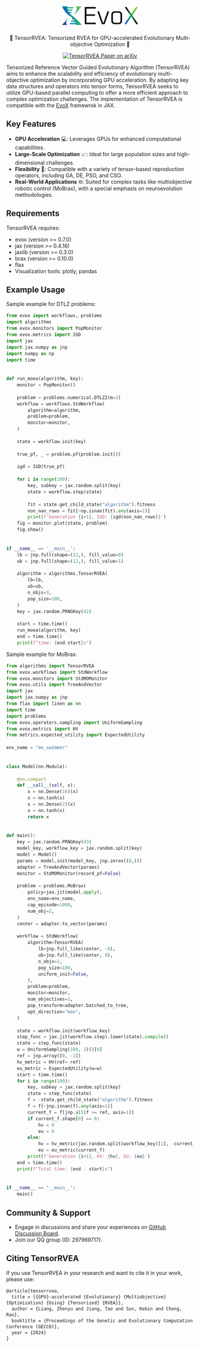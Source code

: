 <h1 align="center">
  <picture>
    <source media="(prefers-color-scheme: dark)" srcset="./assets/evox_logo_dark.png">
    <source media="(prefers-color-scheme: light)" srcset="./assets/evox_logo_light.png">
    <a href="https://github.com/EMI-Group/evox">
      <img alt="EvoX Logo" height="50" src="./assets/evox_logo_light.png">
    </a> 
  </picture>
  <br>
</h1>

<p align="center">
🌟 TensorRVEA: Tensorized RVEA for GPU-accelerated Evolutionary Multi-objective Optimization 🌟
</p>

<p align="center">
  <a href="https://arxiv.org/abs/2404.01159">
    <img src="https://img.shields.io/badge/paper-arxiv-red?style=for-the-badge" alt="TensorRVEA Paper on arXiv">
  </a>
</p>


Tensorized Reference Vector Guided Evolutionary Algorithm (TensorRVEA) aims to enhance the scalability and efficiency of evolutionary multi-objective optimization by incorporating GPU acceleration. By adapting key data structures and operators into tensor forms, TensorRVEA seeks to utilize GPU-based parallel computing to offer a more efficient approach to complex optimization challenges.  The implementation of TensorRVEA is compatible with the [EvoX](https://github.com/EMI-Group/evox/) framewrok in JAX.

## Key Features
- **GPU Acceleration** 💻: Leverages GPUs for enhanced computational capabilities.
- **Large-Scale Optimization** 📈: Ideal for large population sizes and high-dimensional challenges.
- **Flexibility** 🔨: Compatible with a variety of tensor-based reproduction operators, including GA, DE, PSO, and CSO.
- **Real-World Applications** 🌐: Suited for complex tasks like multiobjective robotic control (MoBrax), with a special emphasis on neuroevolution methodologies.

## Requirements
TensorRVEA requires:
- evox (version >= 0.7.0)
- jax (version >= 0.4.16)
- jaxlib (version >= 0.3.0)
- brax (version >= 0.10.0)
- flax
- Visualization tools: plotly, pandas


## Example Usage
Sample example for DTLZ problems:

```python
from evox import workflows, problems
import algorithms
from evox.monitors import PopMonitor
from evox.metrics import IGD
import jax
import jax.numpy as jnp
import numpy as np
import time


def run_moea(algorithm, key):
    monitor = PopMonitor()

    problem = problems.numerical.DTLZ2(m=3)
    workflow = workflows.StdWorkflow(
        algorithm=algorithm,
        problem=problem,
        monitor=monitor,
    )

    state = workflow.init(key)

    true_pf, _ = problem.pf(problem.init())

    igd = IGD(true_pf)

    for i in range(100):
        key, subkey = jax.random.split(key)
        state = workflow.step(state)

        fit = state.get_child_state("algorithm").fitness
        non_nan_rows = fit[~np.isnan(fit).any(axis=1)]
        print(f'Generation {i+1}, IGD: {igd(non_nan_rows)}')
    fig = monitor.plot(state, problem)
    fig.show()


if __name__ == '__main__':
    lb = jnp.full(shape=(12,), fill_value=0)
    ub = jnp.full(shape=(12,), fill_value=1)

    algorithm = algorithms.TensorRVEA(
        lb=lb,
        ub=ub,
        n_objs=3,
        pop_size=100,
    )
    key = jax.random.PRNGKey(42)

    start = time.time()
    run_moea(algorithm, key)
    end = time.time()
    print(f"time: {end-start}s")
```

Sample example for MoBrax:

```python
from algorithms import TensorRVEA
from evox.workflows import StdWorkflow
from evox.monitors import StdMOMonitor
from evox.utils import TreeAndVector
import jax
import jax.numpy as jnp
from flax import linen as nn
import time
import problems
from evox.operators.sampling import UniformSampling
from evox.metrics import HV
from metrics.expected_utility import ExpectedUtility

env_name = "mo_swimmer"


class Model(nn.Module):

    @nn.compact
    def __call__(self, x):
        x = nn.Dense(16)(x)
        x = nn.tanh(x)
        x = nn.Dense(2)(x)
        x = nn.tanh(x)
        return x


def main():
    key = jax.random.PRNGKey(43)
    model_key, workflow_key = jax.random.split(key)
    model = Model()
    params = model.init(model_key, jnp.zeros((8,)))
    adapter = TreeAndVector(params)
    monitor = StdMOMonitor(record_pf=False)

    problem = problems.MoBrax(
        policy=jax.jit(model.apply),
        env_name=env_name,
        cap_episode=1000,
        num_obj=2,
    )
    center = adapter.to_vector(params)

    workflow = StdWorkflow(
        algorithm=TensorRVEA(
            lb=jnp.full_like(center, -8),
            ub=jnp.full_like(center, 8),
            n_objs=2,
            pop_size=100,
            uniform_init=False,
        ),
        problem=problem,
        monitor=monitor,
        num_objectives=2,
        pop_transform=adapter.batched_to_tree,
        opt_direction="max",
    )

    state = workflow.init(workflow_key)
    step_func = jax.jit(workflow.step).lower(state).compile()
    state = step_func(state)
    w = UniformSampling(100, 2)()[0]
    ref = jnp.array([0, -1])
    hv_metric = HV(ref=-ref)
    eu_metric = ExpectedUtility(w=w)
    start = time.time()
    for i in range(100):
        key, subkey = jax.random.split(key)
        state = step_func(state)
        f = -state.get_child_state("algorithm").fitness
        f = f[~jnp.isnan(f).any(axis=1)]
        current_f = f[jnp.all(f >= ref, axis=1)]
        if current_f.shape[0] == 0:
            hv = 0
            eu = 0
        else:
            hv = hv_metric(jax.random.split(workflow_key)[1], -current_f)
            eu = eu_metric(current_f)
        print(f'Generation {i+1}, HV: {hv}, EU: {eu}')
    end = time.time()
    print(f"Total time: {end - start}s")


if __name__ == "__main__":
    main()
```

## Community & Support

- Engage in discussions and share your experiences on [GitHub Discussion Board](https://github.com/EMI-Group/evox/discussions).
- Join our QQ group (ID: 297969717).
  
## Citing TensorRVEA

If you use TensorRVEA in your research and want to cite it in your work, please use:
```
@article{tensorrvea,
  title = {{GPU}-accelerated {Evolutionary} {Multiobjective} {Optimization} {Using} {Tensorized} {RVEA}},
  author = {Liang, Zhenyu and Jiang, Tao and Sun, Kebin and Cheng, Ran},
  booktitle = {Proceedings of the Genetic and Evolutionary Computation Conference (GECCO)},
  year = {2024}
}
